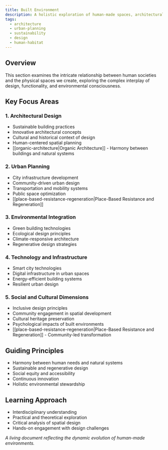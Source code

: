```yaml
---
title: Built Environment
description: A holistic exploration of human-made spaces, architectural design, and sustainable urban development
tags:
  - architecture
  - urban-planning
  - sustainability
  - design
  - human-habitat
---
```


## Overview

This section examines the intricate relationship between human societies and the physical spaces we create, exploring the complex interplay of design, functionality, and environmental consciousness.

## Key Focus Areas

### 1. Architectural Design
- Sustainable building practices
- Innovative architectural concepts
- Cultural and historical context of design
- Human-centered spatial planning
- [[organic-architecture|Organic Architecture]] - Harmony between buildings and natural systems

### 2. Urban Planning
- City infrastructure development
- Community-driven urban design
- Transportation and mobility systems
- Public space optimization
- [[place-based-resistance-regeneration|Place-Based Resistance and Regeneration]]

### 3. Environmental Integration
- Green building technologies
- Ecological design principles
- Climate-responsive architecture
- Regenerative design strategies

### 4. Technology and Infrastructure
- Smart city technologies
- Digital infrastructure in urban spaces
- Energy-efficient building systems
- Resilient urban design

### 5. Social and Cultural Dimensions
- Inclusive design principles
- Community engagement in spatial development
- Cultural heritage preservation
- Psychological impacts of built environments
- [[place-based-resistance-regeneration|Place-Based Resistance and Regeneration]] - Community-led transformation

## Guiding Principles
- Harmony between human needs and natural systems
- Sustainable and regenerative design
- Social equity and accessibility
- Continuous innovation
- Holistic environmental stewardship

## Learning Approach
- Interdisciplinary understanding
- Practical and theoretical exploration
- Critical analysis of spatial design
- Hands-on engagement with design challenges

*A living document reflecting the dynamic evolution of human-made environments.*
